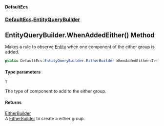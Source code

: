 #### [DefaultEcs](DefaultEcs.md 'DefaultEcs')
### [DefaultEcs](DefaultEcs.md#DefaultEcs 'DefaultEcs').[EntityQueryBuilder](EntityQueryBuilder.md 'DefaultEcs.EntityQueryBuilder')

## EntityQueryBuilder.WhenAddedEither<T>() Method

Makes a rule to observe [Entity](Entity.md 'DefaultEcs.Entity') when one component of the either group is added.

```csharp
public DefaultEcs.EntityQueryBuilder.EitherBuilder WhenAddedEither<T>();
```
#### Type parameters

<a name='DefaultEcs.EntityQueryBuilder.WhenAddedEither_T_().T'></a>

`T`

The type of component to add to the either group.

#### Returns
[EitherBuilder](EntityQueryBuilder.EitherBuilder.md 'DefaultEcs.EntityQueryBuilder.EitherBuilder')  
A [EitherBuilder](EntityQueryBuilder.EitherBuilder.md 'DefaultEcs.EntityQueryBuilder.EitherBuilder') to create a either group.